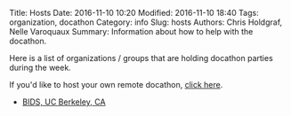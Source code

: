 Title: Hosts
Date: 2016-11-10 10:20
Modified: 2016-11-10 18:40
Tags: organization, docathon
Category: info
Slug: hosts
Authors: Chris Holdgraf, Nelle Varoquaux
Summary: Information about how to help with the docathon.

Here is a list of organizations / groups that are holding docathon parties during the week.

If you'd like to host your own remote docathon, [click here](pages/hosting.html).

  - [BIDS, UC Berkeley, CA](hosts/bids.html)

